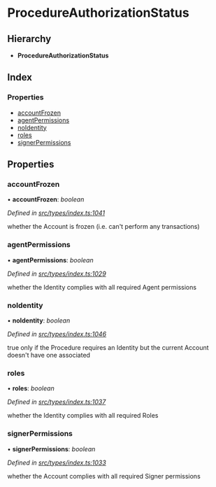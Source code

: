 # ProcedureAuthorizationStatus

## Hierarchy

* **ProcedureAuthorizationStatus**

## Index

### Properties

* [accountFrozen](procedureauthorizationstatus.md#accountfrozen)
* [agentPermissions](procedureauthorizationstatus.md#agentpermissions)
* [noIdentity](procedureauthorizationstatus.md#noidentity)
* [roles](procedureauthorizationstatus.md#roles)
* [signerPermissions](procedureauthorizationstatus.md#signerpermissions)

## Properties

### accountFrozen

• **accountFrozen**: _boolean_

_Defined in_ [_src/types/index.ts:1041_](https://github.com/PolymathNetwork/polymesh-sdk/blob/959efb76/src/types/index.ts#L1041)

whether the Account is frozen \(i.e. can't perform any transactions\)

### agentPermissions

• **agentPermissions**: _boolean_

_Defined in_ [_src/types/index.ts:1029_](https://github.com/PolymathNetwork/polymesh-sdk/blob/959efb76/src/types/index.ts#L1029)

whether the Identity complies with all required Agent permissions

### noIdentity

• **noIdentity**: _boolean_

_Defined in_ [_src/types/index.ts:1046_](https://github.com/PolymathNetwork/polymesh-sdk/blob/959efb76/src/types/index.ts#L1046)

true only if the Procedure requires an Identity but the current Account doesn't have one associated

### roles

• **roles**: _boolean_

_Defined in_ [_src/types/index.ts:1037_](https://github.com/PolymathNetwork/polymesh-sdk/blob/959efb76/src/types/index.ts#L1037)

whether the Identity complies with all required Roles

### signerPermissions

• **signerPermissions**: _boolean_

_Defined in_ [_src/types/index.ts:1033_](https://github.com/PolymathNetwork/polymesh-sdk/blob/959efb76/src/types/index.ts#L1033)

whether the Account complies with all required Signer permissions

